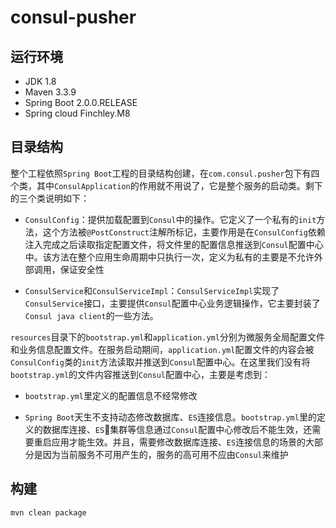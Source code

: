 # consul-pusher

## 运行环境

* JDK 1.8
* Maven 3.3.9
* Spring Boot 2.0.0.RELEASE
* Spring cloud Finchley.M8

## 目录结构

整个工程依照`Spring Boot`工程的目录结构创建，在`com.consul.pusher`包下有四个类，其中`ConsulApplication`的作用就不用说了，它是整个服务的启动类。剩下的三个类说明如下：

* `ConsulConfig`：提供加载配置到`Consul`中的操作。它定义了一个私有的`init`方法，这个方法被`@PostConstruct`注解所标记，主要作用是在`ConsulConfig`依赖注入完成之后读取指定配置文件，将文件里的配置信息推送到`Consul`配置中心中。该方法在整个应用生命周期中只执行一次，定义为私有的主要是不允许外部调用，保证安全性

* `ConsulService`和`ConsulServiceImpl`：`ConsulServiceImpl`实现了`ConsulService`接口，主要提供`Consul`配置中心业务逻辑操作，它主要封装了`Consul java client`的一些方法。

`resources`目录下的`bootstrap.yml`和`application.yml`分别为微服务全局配置文件和业务信息配置文件。在服务启动期间，`application.yml`配置文件的内容会被`ConsulConfig`类的`init`方法读取并推送到`Consul`配置中心。在这里我们没有将`bootstrap.yml`的文件内容推送到`Consul`配置中心，主要是考虑到：

* `bootstrap.yml`里定义的配置信息不经常修改

* `Spring Boot`天生不支持动态修改数据库、`ES`连接信息。`bootstrap.yml`里的定义的数据库连接、`ES`集群等信息通过`Consul`配置中心修改后不能生效，还需要重启应用才能生效。并且，需要修改数据库连接、`ES`连接信息的场景的大部分是因为当前服务不可用产生的，服务的高可用不应由`Consul`来维护

## 构建

```
mvn clean package
```